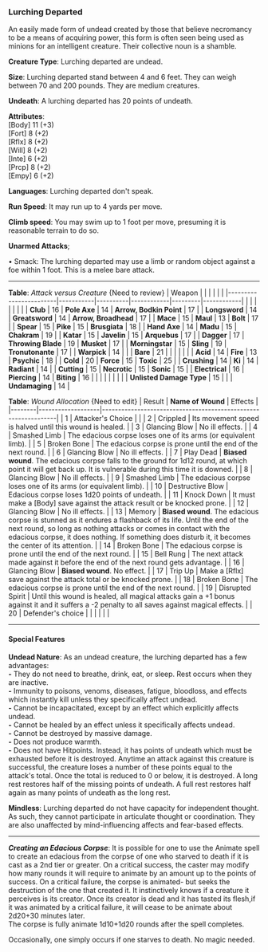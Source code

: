 ### Lurching Departed
An easily made form of undead created by those that believe necromancy to be a means of acquiring power, this form is often seen being used as minions for an intelligent creature. Their collective noun is a shamble.

**Creature Type**: Lurching departed are undead.

**Size**: Lurching departed stand between 4 and 6 feet. They can weigh between 70 and 200 pounds. They are medium creatures.

**Undeath**: A lurching departed has 20 points of undeath.

**Attributes**:  
[Body] 11 (+3)  
[Fort] 8 (+2)  
[Rflx] 8 (+2)  
[Will] 8 (+2)  
[Inte] 6 (+2)  
[Prcp] 8 (+2)  
[Empy] 6 (+2)  

**Languages**: Lurching departed don't speak.

**Run Speed**: It may run up to 4 yards per move.

**Climb speed**: You may swim up to 1 foot per move, presuming it is reasonable terrain to do so.

**Unarmed Attacks**;

 • Smack: The lurching departed may use a limb or random object against a foe within 1 foot. This is a melee bare attack.

---------------------

**Table**: *Attack versus Creature* {Need to review}
| Weapon                 |          |            |         |            |         |
|------------------------|-----------|----------|------------|---------|------------|
|                            |        |                    |        |                            |         |
| **Club**                   | 16     | **Pole Axe**       | 14     | **Arrow, Bodkin Point**    | 17    |
| **Longsword**              | 14     | **Greatsword**     | 14     | **Arrow, Broadhead**       | 17    |
| **Mace**                   | 15     | **Maul**           | 13     | **Bolt**                   | 17    |
| **Spear**                  | 15     | **Pike**           | 15     | **Brusgiata**              | 18    |
| **Hand Axe**               | 14     | **Madu**           | 15     | **Chakram**                | 19    |
| **Katar**                  | 15     | **Javelin**        | 15     | **Arquebus**               | 17    |
| **Dagger**                 | 17     | **Throwing Blade** | 19     | **Musket**                 | 17    |
| **Morningstar**            | 15     | **Sling**          | 19     | **Tronutonante**           | 17    |
| **Warpick**                | 14     |                    |        | **Bare**                   | 21    |
|                            |        |                    |        |
| **Acid**                   | 14     | **Fire**           | 13     | **Psychic**                | 18     |
| **Cold**                   | 20     | **Force**          | 15     | **Toxic**                  | 25     |
| **Crushing**               | 14     | **Ki**             | 14     | **Radiant**                | 14     |
| **Cutting**                | 15     | **Necrotic**       | 15     | **Sonic**                  | 15     |
| **Electrical**             | 16     | **Piercing**       | 14     | **Biting**                 | 16     |
|                            |        |                    |        |                            |        |
| **Unlisted Damage Type**   | 15     |                    |        | **Undamaging**             | 14     |



**Table**: *Wound Allocation* {Need to edit}
| Result | **Name of Wound** | Effects                                                        |
|--------|-------------------|----------------------------------------------------------------|
|   1    | Attacker's Choice |                                                                |
|   2    | Crippled          | Its movement speed is halved until this wound is healed.      |
|   3    | Glancing Blow     | No ill effects. |
|   4    | Smashed Limb      | The edacious corpse loses one of its arms (or equivalent limb). |
|   5    | Broken Bone       | The edacious corpse is prone until the end of the next round. |
|   6    | Glancing Blow     | No ill effects. |
|   7    | Play Dead         | **Biased wound**. The edacious corpse falls to the ground for 1d12 round, at which point it will get back up. It is vulnerable during this time it is downed. |
|   8    | Glancing Blow     | No ill effects.                                     |
|   9    | Smashed Limb      | The edacious corpse loses one of its arms (or equivalent limb). |
|   10   | Destructive Blow  | Edacious corpse loses 1d20 points of undeath. |
|   11   | Knock Down        | It must make a [Body] save against the attack result or be knocked prone. |
|   12   | Glancing Blow     | No ill effects. |
|   13   | Memory            | **Biased wound**. The edacious corpse is stunned as it endures a flashback of its life. Until the end of the next round, so long as nothing attacks or comes in contact with the edacious corpse, it does nothing. If something does disturb it, it becomes the center of its attention. |
|   14   | Broken Bone       | The edacious corpse is prone until the end of the next round. |
|   15   | Bell Rung         | The next attack made against it before the end of the next round gets advantage.  |
|   16   | Glancing Blow     | **Biased wound**. No effect. |
|   17   | Trip Up           | Make a [Rflx] save against the attack total or be knocked prone.                                  |
|   18   | Broken Bone       | The edacious corpse is prone until the end of the next round. |
|   19   | Disrupted Spirit  | Until this wound is healed, all magical attacks gain a +1 bonus against it and it suffers a -2 penalty to all saves against magical effects. |
|   20   | Defender's choice |                                   |
|        |                                                |                                   |

---------------------

#### Special Features

**Undead Nature**: As an undead creature, the lurching departed has a few advantages:  
**-** They do not need to breathe, drink, eat, or sleep. Rest occurs when they are inactive.  
**-** Immunity to poisons, venoms, diseases, fatigue, bloodloss, and effects which instantly kill unless they specifically affect undead.  
**-** Cannot be incapacitated, except by an effect which explicitly affects undead.  
**-** Cannot be healed by an effect unless it specifically affects undead.  
**-** Cannot be destroyed by massive damage.  
**-** Does not produce warmth.  
**-** Does not have Hitpoints. Instead, it has points of undeath which must be exhausted before it is destroyed. Anytime an attack against this creature is successful, the creature loses a number of these points equal to the attack's total. Once the total is reduced to 0 or below, it is destroyed. A long rest restores half of the missing points of undeath. A full rest restores half again as many points of undeath as the long rest.

**Mindless**: Lurching departed do not have capacity for independent thought. As such, they cannot participate in articulate thought or coordination. They are also unaffected by mind-influencing affects and fear-based effects.

-----

***Creating an Edacious Corpse***: It is possible for one to use the Animate spell to create an edacious from the corpse of one who starved to death if it is cast as a 2nd tier or greater. On a critical success, the caster may modify how many rounds it will require to animate by an amount up to the points of success. On a critical failure, the corpse is animated- but seeks the destruction of the one that created it. It instinctively knows if a creature it perceives is its creator. Once its creator is dead and it has tasted its flesh,if it was animated by a critical failure, it will cease to be animate about 2d20+30 minutes later.  
The corpse is fully animate 1d10+1d20 rounds after the spell completes.  

Occasionally, one simply occurs if one starves to death.  No magic needed.
